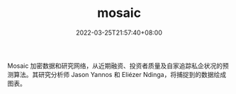 ﻿---
weight: 
title: "mosaic"
description: "Mosaic 加密数据和研究网络，从近期融资、投资者质量及自家追踪私企状况的预测算法"
date: 2022-03-25T21:57:40+08:00
lastmod: 2022-03-25T16:45:40+08:00
draft: false
authors: ["Metabd"]
featuredImage: "mosaic.jpg"
link: ""
tags: ["数据分析","mosaic"]
categories: ["navigation"]
navigation: ["数据分析"]
lightgallery: true
toc: true
pinned: false
recommend: false
recommend1: false
---
Mosaic 加密数据和研究网络，从近期融资、投资者质量及自家追踪私企状况的预测算法。其研究分析师 Jason Yannos 和 Eliézer Ndinga，将捕捉到的数据绘成图表。
